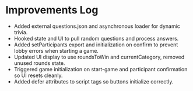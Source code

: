 # Improvements Log
- Added external questions.json and asynchronous loader for dynamic trivia.
- Hooked state and UI to pull random questions and process answers.
- Added setParticipants export and initialization on confirm to prevent lobby errors when starting a game.
- Updated UI display to use roundsToWin and currentCategory, removed unused rounds state.
- Triggered game initialization on start-game and participant confirmation so UI resets cleanly.
- Added defer attributes to script tags so buttons initialize correctly.

